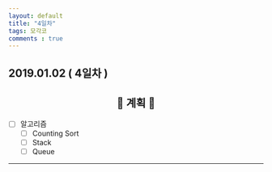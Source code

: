 ```yaml
---
layout: default
title: "4일차"
tags: 모각코
comments : true
---
```


## 2019.01.02 ( 4일차 )

## <center>📝 계획 📝</center>  

- [ ] 알고리즘
    - [ ] Counting Sort
    - [ ] Stack
    - [ ] Queue

***
